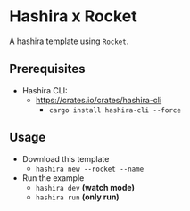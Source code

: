 # Hashira x Rocket

A hashira template using `Rocket`.

## Prerequisites

- Hashira CLI:
  - <https://crates.io/crates/hashira-cli>
    - `cargo install hashira-cli --force`

## Usage

- Download this template
  - `hashira new --rocket --name `
- Run the example
  - `hashira dev` **(watch mode)**
  - `hashira run` **(only run)**
